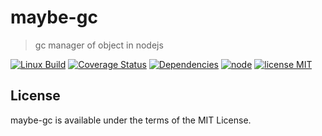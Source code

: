 # maybe-gc

> gc manager of object in nodejs

  [![Linux Build][travis-image]][travis-url]
  [![Coverage Status][coveralls-image]][coveralls-url]
  [![Dependencies][dependencies-image]][dependencies-url]
  [![node][node-image]][node-url]
  [![license MIT][license-image]][license-url]


## License

maybe-gc is available under the terms of the MIT License.


[travis-url]: https://travis-ci.org/toomeefed/maybe-gc
[travis-image]: https://img.shields.io/travis/toomeefed/maybe-gc/master.svg?label=linux

[coveralls-url]: https://coveralls.io/github/toomeefed/maybe-gc?branch=master
[coveralls-image]: https://coveralls.io/repos/toomeefed/maybe-gc/badge.svg?branch=master&service=github

[license-url]: https://opensource.org/licenses/MIT
[license-image]: https://img.shields.io/badge/license-MIT-blue.svg

[dependencies-url]: https://david-dm.org/toomeefed/maybe-gc
[dependencies-image]: https://img.shields.io/david/toomeefed/maybe-gc.svg?style=flat

[node-url]: https://nodejs.org
[node-image]: https://img.shields.io/badge/node-%3E=8-brightgreen.svg

